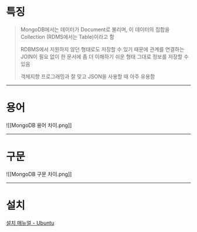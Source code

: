 # 특징
> MongoDB에서는 데이터가 Document로 불리며, 이 데이터의 집합을 Collection (RDMS에서는 Table)이라고 함
> 
> RDBMS에서 지원하지 않던 형태로도 저장할 수 있기 때문에 관계를 연결하는 JOIN이 필요 없이 한 문서에 좀 더 이해하기 쉬운 형태 그대로 정보를 저장할 수 있음
> 
> 객체지향 프로그래밍과 잘 맞고 JSON을 사용할 때 아주 유용함

---
# 용어
![[MongoDB 용어 차이.png]]

---
# 구문
![[MongoDB 구문 차이.png]]

---
# 설치

[설치 매뉴얼 - Ubuntu](https://www.mongodb.com/docs/manual/tutorial/install-mongodb-on-ubuntu/)